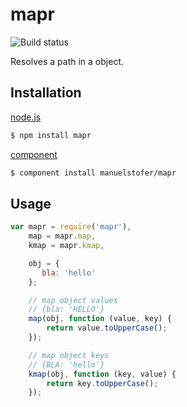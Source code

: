 # mapr

![Build status](https://api.travis-ci.org/manuelstofer/mapr)

Resolves a path in a object.


## Installation

[node.js](http://nodejs.org)
```bash
$ npm install mapr
```

[component](https://github.com/component/component)
```bash
$ component install manuelstofer/mapr
```

## Usage

```Javascript
var mapr = require('mapr'),
    map = mapr.map,
    kmap = mapr.kmap,

    obj = {
       bla: 'hello'
    };

    // map object values
    // {bla: 'HELLO'}
    map(obj, function (value, key) {
        return value.toUpperCase();
    });

    // map object keys
    // {BLA: 'hello'}
    kmap(obj, function (key, value) {
        return key.toUpperCase();
    });
```
